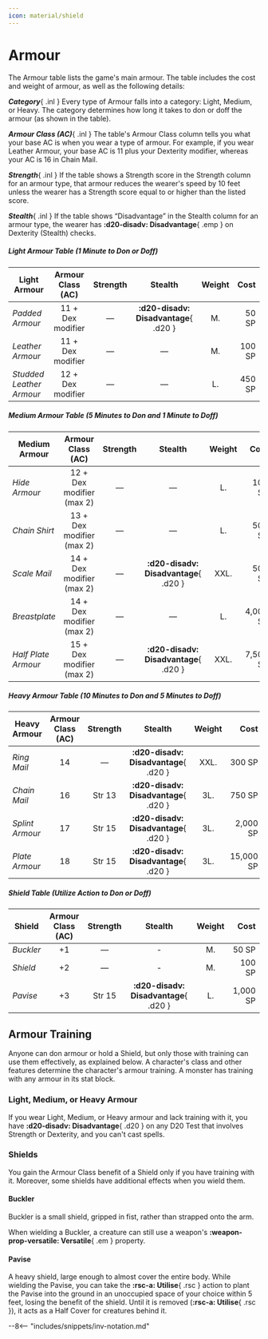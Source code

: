 ```yaml
---
icon: material/shield
---
```


# Armour

The Armour table lists the game's main armour. The table includes the cost and weight of armour, as well as the following details:

***Category***{ .inl } Every type of Armour falls into a category: Light, Medium, or Heavy. The category determines how long it takes to don or doff the armour (as shown in the table).

***Armour Class (AC)***{ .inl } The table's Armour Class column tells you what your base AC is when you wear a type of armour. For example, if you wear Leather Armour, your base AC is 11 plus your Dexterity modifier, whereas your AC is 16 in Chain Mail.

***Strength***{ .inl } If the table shows a Strength score in the Strength column for an armour type, that armour reduces the wearer's speed by 10 feet unless the wearer has a Strength score equal to or higher than the listed score.

***Stealth***{ .inl } If the table shows “Disadvantage” in the Stealth column for an armour type, the wearer has **:d20-disadv: Disadvantage**{ .emp } on Dexterity (Stealth) checks.

##### Light Armour Table (1 Minute to Don or Doff)

| Light Armour | Armour Class (AC) | Strength | Stealth | Weight | Cost |
|---|:-:|:-:|:-:|:-:|--:|
| *Padded Armour* | 11 + Dex modifier | — | **:d20-disadv: Disadvantage**{ .d20 } | M. | 50 SP |
| *Leather Armour* | 11 + Dex modifier | — | — | M. | 100 SP |
| *Studded Leather Armour* | 12 + Dex modifier | — | — | L. | 450 SP |

##### Medium Armour Table (5 Minutes to Don and 1 Minute to Doff)

| Medium Armour | Armour Class (AC) | Strength | Stealth | Weight | Cost |
|---|:-:|:-:|:-:|:-:|--:|
| *Hide Armour* | 12 + Dex modifier (max 2) | — | — | L. | 100 SP |
| *Chain Shirt* | 13 + Dex modifier (max 2) | — | — | L. | 500 SP |
| *Scale Mail* | 14 + Dex modifier (max 2) | — | **:d20-disadv: Disadvantage**{ .d20 } | XXL. | 500 SP |
| *Breastplate* | 14 + Dex modifier (max 2) | — | — | L. | 4,000 SP |
| *Half Plate Armour* | 15 + Dex modifier (max 2) | — | **:d20-disadv: Disadvantage**{ .d20 } | XXL. | 7,500 SP |

##### Heavy Armour Table (10 Minutes to Don and 5 Minutes to Doff)

| Heavy Armour | Armour Class (AC) | Strength | Stealth | Weight | Cost |
|---|:-:|:-:|:-:|:-:|--:|
| *Ring Mail* | 14 | — | **:d20-disadv: Disadvantage**{ .d20 } | XXL. | 300 SP |
| *Chain Mail* | 16 | Str 13 | **:d20-disadv: Disadvantage**{ .d20 } | 3L. | 750 SP |
| *Splint Armour* | 17 | Str 15 | **:d20-disadv: Disadvantage**{ .d20 } | 3L. | 2,000 SP |
| *Plate Armour* | 18 | Str 15 | **:d20-disadv: Disadvantage**{ .d20 } | 3L. | 15,000 SP |

##### Shield Table (Utilize Action to Don or Doff)

| Shield  | Armour Class (AC) | Strength | Stealth | Weight | Cost |
|---|:-:|:-:|:-:|:-:|--:|
| *Buckler* | +1 | — | - | M. | 50 SP |
| *Shield* | +2 | — | - | M. | 100 SP |
| *Pavise* | +3 | Str 15 | **:d20-disadv: Disadvantage**{ .d20 } | L. | 1,000 SP |

## Armour Training

Anyone can don armour or hold a Shield, but only those with training can use them effectively, as explained below. A character's class and other features determine the character's armour training. A monster has training with any armour in its stat block.

### Light, Medium, or Heavy Armour

If you wear Light, Medium, or Heavy armour and lack training with it, you have **:d20-disadv: Disadvantage**{ .d20 } on any D20 Test that involves Strength or Dexterity, and you can't cast spells.

### Shields

You gain the Armour Class benefit of a Shield only if you have training with it. Moreover, some shields have additional effects when you wield them.

#### Buckler

Buckler is a small shield, gripped in fist, rather than strapped onto the arm. 

When wielding a Buckler, a creature can still use a weapon's **:weapon-prop-versatile: Versatile**{ .em } property.

#### Pavise

A heavy shield, large enough to almost cover the entire body. While wielding the Pavise, you can take the **:rsc-a: Utilise**{ .rsc } action to plant the Pavise into the ground in an unoccupied space of your choice within 5 feet, losing the benefit of the shield. Until it is removed (**:rsc-a: Utilise**{ .rsc }), it acts as a Half Cover for creatures behind it.

--8<-- "includes/snippets/inv-notation.md"
